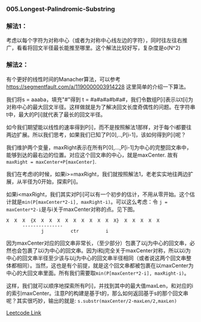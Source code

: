 ### 005.Longest-Palindromic-Substring

### 解法1：
考虑以每个字符为对称中心（或者为对称中心线左边的字符），同时往左往右推广，看看将回文半径最长能推至哪里。这个解法比较好写，复杂度是o(N^2)

### 解法2：
有个更好的线性时间的Manacher算法，可以参考 https://segmentfault.com/a/1190000003914228 这里简单的介绍一下算法。

我们将s = aaaba，填充"#"得到 t = #a#a#a#b#a#，我们令数组P[i]表示以t[i]为对称中心的最大回文半径。这样做就是为了解决回文长度奇偶性的问题。在字符串t中，最大的P[i]就代表了最长的回文半径。

如今我们期望能以线性的速率得到P[i]，而不是按照解法1那样，对于每个i都要往两边扩展。所以我们思考，如果我们已知了P[0],..,P[i-1]，该如何得到P[i]呢？

我们维护两个变量，maxRight表示在所有P[0],...,P[i-1]为中心的完整回文串中，能够到达的最右边的位置。对应这个回文串的中心，就是maxCenter. 故有```maxRight = maxCenter+P[maxCenter]```.

我们在考虑i的时候，如果i>=maxRight，我们就按照解法1，老老实实地往两边扩展，从半径为0开始，探索P[i]。

如果i<maxRight，我们其实对P[i]可以有一个初步的估计，不用从零开始。这个估计就是```min(P[maxCenter*2-i], maxRight-i)```。可以这么考虑：令 ```j = maxCenter*2-i```是与i关于maxCenter对称的点。见下图。
```
X  X  X  {X  X  X  X  X  X  X  X  X  X  X}  X  X  X  X  X
      ---------------
             j          ctr          i
```
因为maxCenter对应的回文串非常长，（至少部分）包裹了以j为中心的回文串，必然也会包裹了以i为中心的回文串。因为i和j完全关于maxCenter对称，所以以i为中心的回文串半径至少该与以j为中心的回文串半径相同（或者说这两个回文串整体都相同）。当然，这也是有个前提，就是这个回文串都被包裹在以maxCenter为中心的大回文串里面。所有我们需要取```min(P[maxCenter*2-i], maxRight-i)```。

这样，我们就可以顺序地探索所有P[i]，并找到其中的最大值maxLen，和对应的i的索引maxCenter。注意P的构建是基于t的，那么如何返回基于s的那个回文串呢？其实很巧妙，输出的就是:
```s.substr(maxCenter/2-maxLen/2,maxLen)```


[Leetcode Link](https://leetcode.com/problems/longest-palindromic-substring)
